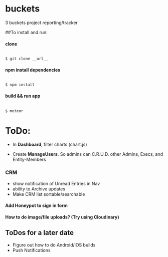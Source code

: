 # buckets
3 buckets project reporting/tracker

##To install and run:

#### clone
<code>
$ git clone __url__
</code>

#### npm install dependencies
<code>
$ npm install
</code>

#### build && run app
<code>
$ meteor
</code>

# ToDo:
+ In __Dashboard__, filter charts (chart.js)

* Create __ManageUsers__. So admins can C.R.U.D. other Admins, Execs, and Entity-Members

### CRM
* show notification of Unread Entries in Nav
* ability to Archive updates
* Make CRM list sortable/searchable

#### Add Honeypot to sign in form
#### How to do image/file uploads? (Try using Cloudinary)

## ToDos for a later date
* Figure out how to do Android/iOS builds
* Push Notifications
